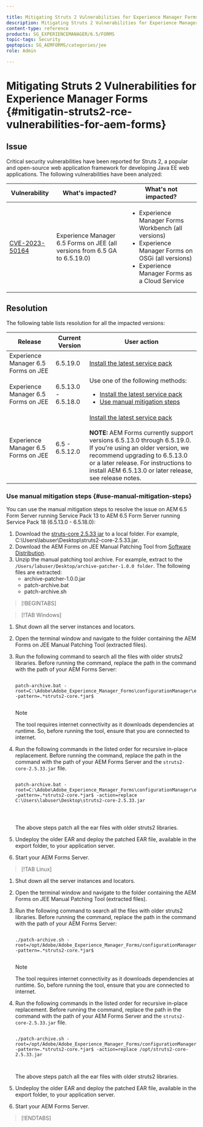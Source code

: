 ```yaml
---

title: Mitigating Struts 2 Vulnerabilities for Experience Manager Forms on JEE
description: Mitigating Struts 2 Vulnerabilities for Experience Manager Forms on JEE
content-type: reference
products: SG_EXPERIENCEMANAGER/6.5/FORMS
topic-tags: Security
geptopics: SG_AEMFORMS/categories/jee
role: Admin

---
```


# Mitigating Struts 2 Vulnerabilities for Experience Manager Forms {#mitigatin-struts2-rce-vulnerabilities-for-aem-forms}

## Issue

Critical security vulnerabilities have been reported for Struts 2, a popular and open-source web application framework for developing Java EE web applications. The following vulnerabilities have been analyzed:

| Vulnerability  | What's impacted?  | What's not impacted?  |
|---|---|---|
| [CVE-2023-50164](https://cve.mitre.org/cgi-bin/cvename.cgi?name=2023-50164)  | Experience Manager 6.5 Forms on JEE (all versions from 6.5 GA to 6.5.19.0)  | <ul><li> Experience Manager Forms Workbench (all versions)</li> <li> Experience Manager Forms on OSGi (all versions) </li> <li> Experience Manager Forms as a Cloud Service </li> <ul>|

## Resolution

The following table lists resolution for all the impacted versions: 

| Release  | Current Version  | User action  |
|---|---|---|
| Experience Manager 6.5 Forms on JEE  |  6.5.19.0 | [Install the latest service pack](https://experienceleague.adobe.com/docs/experience-manager-65/release-notes/aem-forms-current-service-pack-installation-instructions.html?lang=en) |
| Experience Manager 6.5 Forms on JEE  |  6.5.13.0 - 6.5.18.0| Use one of the following methods: <ul><li>  <a href="https://experienceleague.adobe.com/docs/experience-manager-65/release-notes/aem-forms-current-service-pack-installation-instructions.html?lang=en"> Install the latest service pack </a> </li> <li> <a href ="#use-manual-mitigation-steps"> Use manual mitigation steps </a> |
| Experience Manager 6.5 Forms on JEE  |  6.5 - 6.5.12.0 | [Install the latest service pack](https://experienceleague.adobe.com/docs/experience-manager-65/release-notes/aem-forms-current-service-pack-installation-instructions.html?lang=en)  </br> </br> **NOTE:** AEM Forms currently support versions 6.5.13.0 through 6.5.19.0. If you're using an older version, we recommend upgrading to 6.5.13.0 or a later release. For instructions to install AEM 6.5.13.0 or later release, see release notes.|

### Use manual mitigation steps {#use-manual-mitigation-steps}

You can use the manual mitigation steps to resolve the issue on AEM 6.5 Form Server running Service Pack 13 to AEM 6.5 Form Server running Service Pack 18 (6.5.13.0 - 6.5.18.0):

1. Download the [struts-core 2.5.33 jar](https://repo1.maven.org/maven2/org/apache/struts/struts2-core/2.5.33/struts2-core-2.5.33.jar) to a local folder. For example, C:\Users\labuser\Desktop\struts2-core-2.5.33.jar.  
1. Download the AEM Forms on JEE Manual Patching Tool from [Software Distribution](https://experience.adobe.com/#/downloads/content/software-distribution/en/aem.html?package=/content/software-distribution/en/details.html/content/dam/aem/public/adobe/packages/cq650/servicepack/fd/patch_utility/archive-patcher-1.0.0.zip).
1. Unzip the manual patching tool archive. For example, extract to the `/Users/labuser/Desktop/archive-patcher-1.0.0 folder`. The following files are extracted:
    * archive-patcher-1.0.0.jar
    * patch-archive.bat
    * patch-archive.sh
    
>[!BEGINTABS]

>[!TAB Windows]

1. Shut down all the server instances and locators.

1. Open the terminal window and navigate to the folder containing the AEM Forms on JEE Manual Patching Tool  (extracted files).

1. Run the following command to search all the files with older struts2 libraries. Before running the command, replace the path in the command with the path of your AEM Forms Server:


    ```

    patch-archive.bat -root=C:\Adobe\Adobe_Experience_Manager_Forms\configurationManager\export -pattern=.*struts2-core.*jar$


    ``` 

    >[!NOTE]
    >
    >
    >The tool requires internet connectivity as it downloads dependencies at runtime. So, before running the tool, ensure that you are connected to internet. 

1. Run the following commands in the listed order for recursive in-place replacement. Before running the command, replace the path in the command with the path of your AEM Forms Server and the `struts2-core-2.5.33.jar` file.



    ```
        
    patch-archive.bat -root=C:\Adobe\Adobe_Experience_Manager_Forms\configurationManager\export -pattern=.*struts2-core.*jar$ -action=replace C:\Users\labuser\Desktop\struts2-core-2.5.33.jar

     
        
    ```
    
    The above steps patch all the ear files with older struts2 libraries. 

1. Undeploy the older EAR and deploy the patched EAR file, available in the export folder, to your application server.

1. Start your AEM Forms Server. 

>[!TAB Linux]

1. Shut down all the server instances and locators.

1. Open the terminal window and navigate to the folder containing the AEM Forms on JEE Manual Patching Tool  (extracted files).

1. Run the following command to search all the files with older struts2 libraries. Before running the command, replace the path in the command with the path of your AEM Forms Server:


    ```

    ./patch-archive.sh -root=/opt/Adobe/Adobe_Experience_Manager_Forms/configurationManager/export/ -pattern=.*struts2-core.*jar$


    ``` 

    >[!NOTE]
    >
    >
    >The tool requires internet connectivity as it downloads dependencies at runtime. So, before running the tool, ensure that you are connected to internet. 

1. Run the following commands in the listed order for recursive in-place replacement. Before running the command, replace the path in the command with the path of your AEM Forms Server and the `struts2-core-2.5.33.jar` file.



    ```
        
    ./patch-archive.sh -root=/opt/Adobe/Adobe_Experience_Manager_Forms/configurationManager/export/ -pattern=.*struts2-core.*jar$ -action=replace /opt/struts2-core-2.5.33.jar

        
    ```
    
    The above steps patch all the ear files with older struts2 libraries. 

1. Undeploy the older EAR and deploy the patched EAR file, available in the export folder, to your application server.

1. Start your AEM Forms Server. 

>[!ENDTABS]




<!-- 
### Manual patching tool 


>[!BEGINTABS]

>[!TAB Windows]

    ```
    
    patch-archive.bat [-root=dir-or-file] [-pattern=regex] [-action=list(default)|delete|replace <replacement-file>]

    ```

* **dir-or-file**: Specifies path of directory containing multiple archives to patch. The default path for AEM Forms on JEE is <>. 
* **regex**: Specifies regular expression identifying a file or an archive entry to patch. It is tested against each file's or archive entry's absolute path. For example, the pattern `.*struts2-core-2.5.30.jar$` search for all the lines that end with the exact string `struts2-core-2.5.30.jar`.
* **list**: Lists the matched files or archive entries. It recursively searches for and reports all instances of the supplied pattern matched in any entry present in any archive file (zip/jar/war/ear) inside the supplied root directory. No changes are made to any file. It is the default action of the tool, when no action is specified.
* **delete**: Deletes the matched files or archive entries. If the matched entity is an archive, deletion happens before traversing it. This prevents any potentially matching entries inside it from being reported.  
* **replace**: Substitutes the matched files or archive entries with the supplied replacement. If the matched entity is an archive, replacement happens before traversing it. This prevents any potentially matching entries inside it from being reported.

>[!TAB macOS]

    ```
    
    patch-archive.sh [-root=dir-or-file] [-pattern=regex] [-action=list(default)|delete|replace <replacement-file>]

    ```

* **dir-or-file**: Specifies path of directory containing multiple archives to patch. The default path for AEM Forms on JEE is <>. 
* **regex**: Specifies regular expression identifying a file or an archive entry to patch. It is tested against each file's or archive entry's absolute path. For example, the pattern `.*struts2-core-2.5.30.jar$` search for all the lines that end with the exact string `struts2-core-2.5.30.jar`.
* **list**: Lists the matched files or archive entries. It recursively searches for and reports all instances of the supplied pattern matched in any entry present in any archive file (zip/jar/war/ear) inside the supplied root directory. No changes are made to any file. It is the default action of the tool, when no action is specified.
* **delete**: Deletes the matched files or archive entries. If the matched entity is an archive, deletion happens before traversing it. This prevents any potentially matching entries inside it from being reported.  
* **replace**: Substitutes the matched files or archive entries with the supplied replacement. If the matched entity is an archive, replacement happens before traversing it. This prevents any potentially matching entries inside it from being reported.  

>[!TAB Linux]

    ```
    
    patch-archive.sh [-root=dir-or-file] [-pattern=regex] [-action=list(default)|delete|replace <replacement-file>]

    ```

* **dir-or-file**: Specifies path of directory containing multiple archives to patch. The default path for AEM Forms on JEE is <>. 
* **regex**: Specifies regular expression identifying a file or an archive entry to patch. It is tested against each file's or archive entry's absolute path. For example, the pattern `.*struts2-core-2.5.30.jar$` search for all the lines that end with the exact string `struts2-core-2.5.30.jar`.
* **list**: Lists the matched files or archive entries. It recursively searches for and reports all instances of the supplied pattern matched in any entry present in any archive file (zip/jar/war/ear) inside the supplied root directory. No changes are made to any file. It is the default action of the tool, when no action is specified.
* **delete**: Deletes the matched files or archive entries. If the matched entity is an archive, deletion happens before traversing it. This prevents any potentially matching entries inside it from being reported.  
* **replace**: Substitutes the matched files or archive entries with the supplied replacement. If the matched entity is an archive, replacement happens before traversing it. This prevents any potentially matching entries inside it from being reported.  



>[!ENDTABS]









--> 